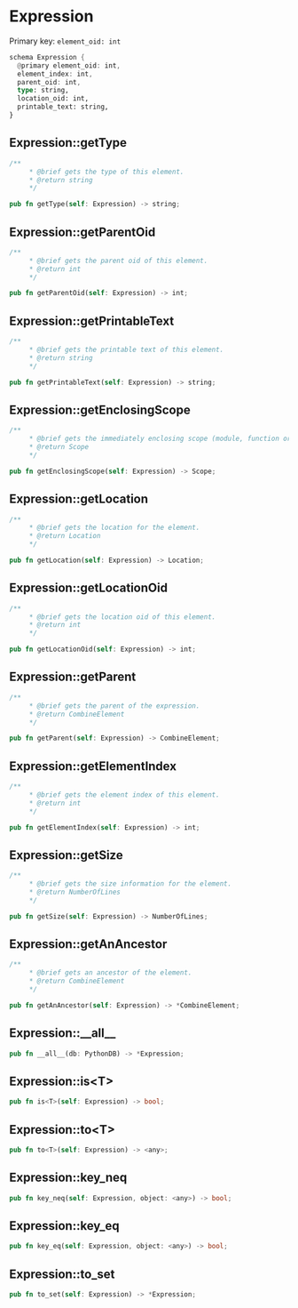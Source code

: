# Expression

Primary key: `element_oid: int`

```rust
schema Expression {
  @primary element_oid: int,
  element_index: int,
  parent_oid: int,
  type: string,
  location_oid: int,
  printable_text: string,
}
```
## Expression::getType

```rust
/**
     * @brief gets the type of this element.
     * @return string
     */
```
```rust
pub fn getType(self: Expression) -> string;
```
## Expression::getParentOid

```rust
/**
     * @brief gets the parent oid of this element.
     * @return int
     */
```
```rust
pub fn getParentOid(self: Expression) -> int;
```
## Expression::getPrintableText

```rust
/**
     * @brief gets the printable text of this element.
     * @return string
     */
```
```rust
pub fn getPrintableText(self: Expression) -> string;
```
## Expression::getEnclosingScope

```rust
/**
     * @brief gets the immediately enclosing scope (module, function or class) whose body contains this statement.
     * @return Scope 
     */
```
```rust
pub fn getEnclosingScope(self: Expression) -> Scope;
```
## Expression::getLocation

```rust
/**
     * @brief gets the location for the element.
     * @return Location
     */
```
```rust
pub fn getLocation(self: Expression) -> Location;
```
## Expression::getLocationOid

```rust
/**
     * @brief gets the location oid of this element.
     * @return int
     */
```
```rust
pub fn getLocationOid(self: Expression) -> int;
```
## Expression::getParent

```rust
/**
     * @brief gets the parent of the expression.
     * @return CombineElement 
     */
```
```rust
pub fn getParent(self: Expression) -> CombineElement;
```
## Expression::getElementIndex

```rust
/**
     * @brief gets the element index of this element.
     * @return int
     */
```
```rust
pub fn getElementIndex(self: Expression) -> int;
```
## Expression::getSize

```rust
/**
     * @brief gets the size information for the element.
     * @return NumberOfLines
     */
```
```rust
pub fn getSize(self: Expression) -> NumberOfLines;
```
## Expression::getAnAncestor

```rust
/**
     * @brief gets an ancestor of the element.
     * @return CombineElement 
     */
```
```rust
pub fn getAnAncestor(self: Expression) -> *CombineElement;
```
## Expression::\_\_all\_\_

```rust
pub fn __all__(db: PythonDB) -> *Expression;
```
## Expression::is\<T\>

```rust
pub fn is<T>(self: Expression) -> bool;
```
## Expression::to\<T\>

```rust
pub fn to<T>(self: Expression) -> <any>;
```
## Expression::key\_neq

```rust
pub fn key_neq(self: Expression, object: <any>) -> bool;
```
## Expression::key\_eq

```rust
pub fn key_eq(self: Expression, object: <any>) -> bool;
```
## Expression::to\_set

```rust
pub fn to_set(self: Expression) -> *Expression;
```
